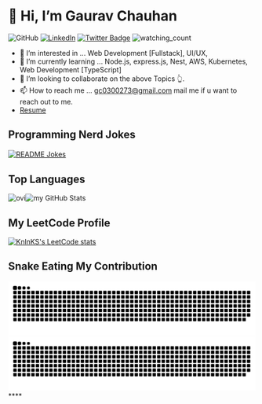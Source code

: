 # 👋 Hi, I’m Gaurav Chauhan

<img alt="GitHub" src="https://img.shields.io/badge/dynamic/json?logo=github&label=GitHub+Followers&labelColor=282c34&color=181717&query=%24.data.totalSubs&url=https%3A%2F%2Fapi.spencerwoo.com%2Fsubstats%2F%3Fsource%3Dgithub%26queryKey%3Dravenbirdb1b&longCache=true"/>      <a href="https://www.linkedin.com/in/gaurav-chauhan-0a424a190/" target="_blank"><img src="https://img.shields.io/badge/LinkedIn-%230077B5.svg?&style=flat-square&logo=linkedin&logoColor=white" alt="LinkedIn"></a>   [![Twitter Badge](https://img.shields.io/badge/Twitter-Profile-informational?style=flat&logo=twitter&logoColor=white&color=1CA2F1)](https://twitter.com/gauravc23065787)   <img src="https://komarev.com/ghpvc/?username=ravenbirdb1b&color=brightgreen" alt="watching_count" />   

- 👀 I’m interested in ...  Web Development [Fullstack], UI/UX, 
- 🌱 I’m currently learning ...  Node.js, express.js, Nest, AWS, Kubernetes, Web Development [TypeScript]
- 💞️ I’m looking to collaborate on the above Topics 👆.
- 📫 How to reach me ... gc0300273@gmail.com mail me if u want to reach out to me.
- [Resume](https://docs.google.com/document/d/1k2diVQGIbUoK4Q7F3ghRxaSYhPiXOOif/edit?usp=sharing&ouid=110484841261256000877&rtpof=true&sd=true)

## Programming Nerd Jokes
<a href="https://readme-jokes.vercel.app"><img align="center" src="https://readme-jokes.vercel.app/api" alt="README Jokes"></a>

## Top Languages
<img align="Left" src="https://github-readme-stats.vercel.app/api/top-langs?username=ravenbirdb1b&show_icons=true&locale=en&layout=compact&theme=chartreuse-dark" alt="ovi" />
 
<img src="https://github-readme-stats.vercel.app/api?username=ravenbirdb1b&include_all_commits=true&count_private=true&show_icons=true&line_height=20&title_color=2B5BBD&icon_color=1124BB&text_color=A1A1A1&bg_color=0,000000,130F40" alt="my GitHub Stats"/>

<!-- ## Contribution Streak
<img align="Left" src="https://github-readme-streak-stats.herokuapp.com/?user=ravenbirdb1b&theme=tokyonight" alt="mystreak"/>

<span style="align:Right">![Contribution](https://activity-graph.herokuapp.com/graph?username=ravenbirdb1b&theme=react-dark&hide_border=true&area=true)</span> -->

## My LeetCode Profile
[![KnlnKS's LeetCode stats](https://leetcode-stats-six.vercel.app/api?username=Ravenb1rd)](https://github.com/ravenbirdb1b/github-readme)

## Snake Eating My Contribution
![GitHub Snake Light](https://github.com/ashish-ad/ashish-ad/blob/output/github-snake.svg#gh-light-mode-only)
![GitHub Snake dark](https://github.com/ashish-ad/ashish-ad/blob/output/github-snake-dark.svg#gh-dark-mode-only)****
